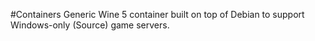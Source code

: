 #Containers
Generic Wine 5 container built on top of Debian to support Windows-only (Source) game servers.